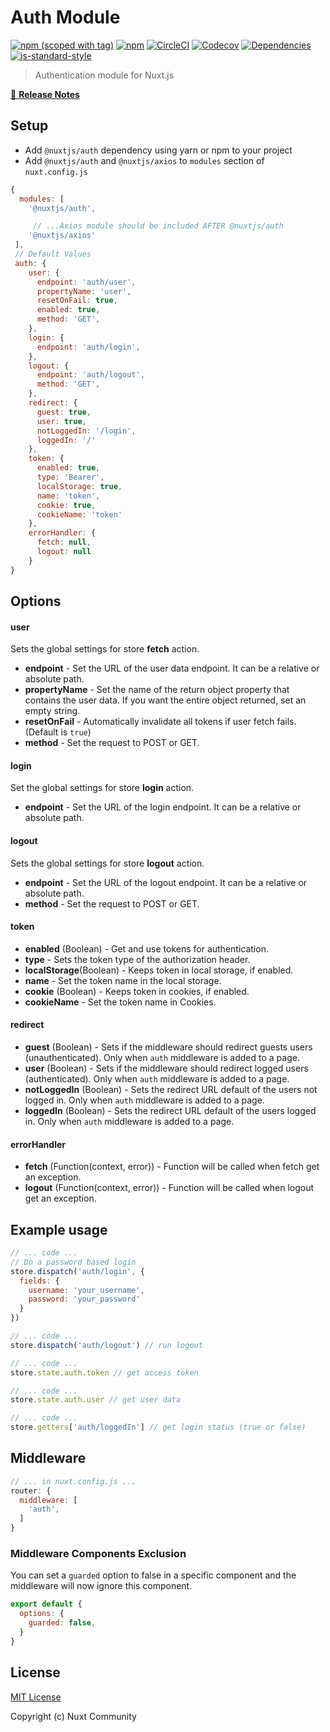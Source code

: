 # Auth Module

[![npm (scoped with tag)](https://img.shields.io/npm/v/@nuxtjs/auth/latest.svg?style=flat-square)](https://npmjs.com/package/@nuxtjs/auth)
[![npm](https://img.shields.io/npm/dt/@nuxtjs/auth.svg?style=flat-square)](https://npmjs.com/package/@nuxtjs/auth)
[![CircleCI](https://img.shields.io/circleci/project/github/nuxt-community/auth-module.svg?style=flat-square)](https://circleci.com/gh/nuxt-community/auth-module)
[![Codecov](https://img.shields.io/codecov/c/github/nuxt-community/auth-module.svg?style=flat-square)](https://codecov.io/gh/nuxt-community/auth-module)
[![Dependencies](https://david-dm.org/nuxt-community/auth-module/status.svg?style=flat-square)](https://david-dm.org/nuxt-community/auth-module)
[![js-standard-style](https://img.shields.io/badge/code_style-standard-brightgreen.svg?style=flat-square)](http://standardjs.com)

> Authentication module for Nuxt.js

[📖 **Release Notes**](./CHANGELOG.md)

## Setup
- Add `@nuxtjs/auth` dependency using yarn or npm to your project
- Add `@nuxtjs/auth` and `@nuxtjs/axios` to `modules` section of `nuxt.config.js`

```js
{
  modules: [
    '@nuxtjs/auth',

     // ...Axios module should be included AFTER @nuxtjs/auth
    '@nuxtjs/axios'
 ],
 // Default Values
 auth: {
    user: {
      endpoint: 'auth/user',
      propertyName: 'user',
      resetOnFail: true,
      enabled: true,
      method: 'GET',
    },
    login: {
      endpoint: 'auth/login',
    },
    logout: {
      endpoint: 'auth/logout',
      method: 'GET',
    },
    redirect: {
      guest: true,
      user: true,
      notLoggedIn: '/login',
      loggedIn: '/'
    },
    token: {
      enabled: true,
      type: 'Bearer',
      localStorage: true,
      name: 'token',
      cookie: true,
      cookieName: 'token'
    },
    errorHandler: {
      fetch: null,
      logout: null
    }
}
```

## Options

#### user
Sets the global settings for store **fetch** action.
* **endpoint** - Set the URL of the user data endpoint. It can be a relative or absolute path.
* **propertyName** - Set the name of the return object property that contains the user data. If you want the entire object returned, set an empty string.
* **resetOnFail** - Automatically invalidate all tokens if user fetch fails. (Default is `true`)
* **method** - Set the request to POST or GET.

#### login
Set the global settings for store **login** action.
* **endpoint** - Set the URL of the login endpoint. It can be a relative or absolute path.

#### logout
Sets the global settings for store **logout** action.
* **endpoint** - Set the URL of the logout endpoint. It can be a relative or absolute path.
* **method** - Set the request to POST or GET.

#### token
* **enabled** (Boolean) - Get and use tokens for authentication.
* **type** - Sets the token type of the authorization header.
* **localStorage**(Boolean) - Keeps token in local storage, if enabled.
* **name** - Set the token name in the local storage.
* **cookie** (Boolean) - Keeps token in cookies, if enabled.
* **cookieName** - Set the token name in Cookies.

#### redirect
* **guest** (Boolean) - Sets if the middleware should redirect guests users (unauthenticated). Only when `auth` middleware is added to a page.
* **user** (Boolean) - Sets if the middleware should redirect logged users (authenticated). Only when `auth` middleware is added to a page.
* **notLoggedIn** (Boolean)  - Sets the redirect URL default of the users not logged in. Only when `auth` middleware is added to a page.
* **loggedIn** (Boolean) - Sets the redirect URL default of the users logged in. Only when `auth` middleware is added to a page.



#### errorHandler
* **fetch** (Function(context, error))  - Function will be called when fetch get an exception.
* **logout** (Function(context, error)) - Function will be called when logout get an exception.

## Example usage

```js
// ... code ...
// Do a password based login
store.dispatch('auth/login', {
  fields: {
    username: 'your_username',
    password: 'your_password'
  }
})

// ... code ...
store.dispatch('auth/logout') // run logout

// ... code ...
store.state.auth.token // get access token

// ... code ...
store.state.auth.user // get user data

// ... code ...
store.getters['auth/loggedIn'] // get login status (true or false)
```

## Middleware

```js
// ... in nuxt.config.js ...
router: {
  middleware: [
    'auth',
  ]
}
```

### Middleware Components Exclusion
You can set a `guarded` option to false in a specific component and the middleware will now ignore this component.
```js
export default {
  options: {
    guarded: false,
  }
}
```

## License

[MIT License](./LICENSE)

Copyright (c) Nuxt Community
